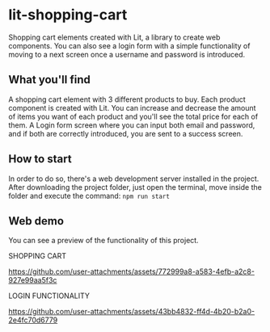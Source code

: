 # lit-shopping-cart
Shopping cart elements created with Lit, a library to create web components. You can also see a login form with a simple functionality of moving to a next screen once a username and password is introduced.

## What you'll find
A shopping cart element with 3 different products to buy. Each product component is created with Lit. You can increase and decrease the amount of items you want of each product and you'll see the total price for each of them. A Login form screen where you can input both email and password, and if both are correctly introduced, you are sent to a success screen.

## How to start
In order to do so, there's a web development server installed in the project. After downloading the project folder, just open the terminal, move inside the folder and execute the command:
`npm run start`

## Web demo
You can see a preview of the functionality of this project. 

SHOPPING CART


https://github.com/user-attachments/assets/772999a8-a583-4efb-a2c8-927e99aa5f3c


LOGIN FUNCTIONALITY



https://github.com/user-attachments/assets/43bb4832-ff4d-4b20-b2a0-2e4fc70d6779


